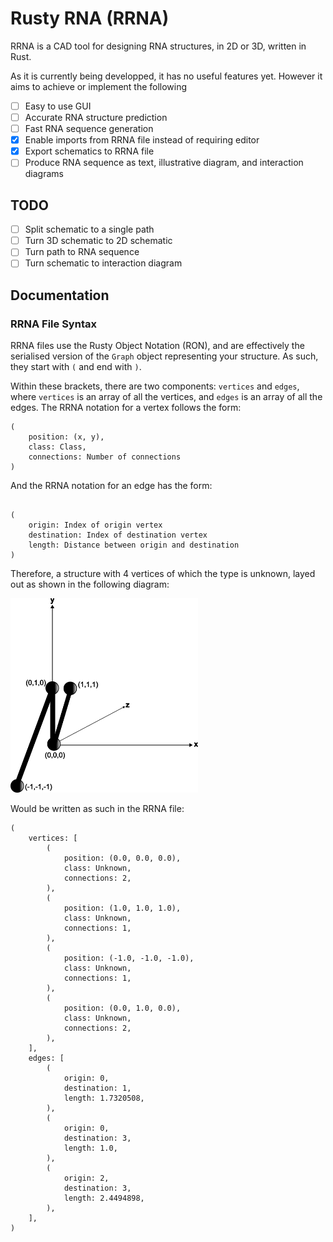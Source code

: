 # Rusty RNA (RRNA)

RRNA is a CAD tool for designing RNA structures, in 2D or 3D, written in Rust.

As it is currently being developped, it has no useful features yet. However it aims to achieve or implement the following

- [ ] Easy to use GUI
- [ ] Accurate RNA structure prediction
- [ ] Fast RNA sequence generation
- [x] Enable imports from RRNA file instead of requiring editor
- [x] Export schematics to RRNA file
- [ ] Produce RNA sequence as text, illustrative diagram, and interaction diagrams

## TODO
- [ ] Split schematic to a single path
- [ ] Turn 3D schematic to 2D schematic
- [ ] Turn path to RNA sequence
- [ ] Turn schematic to interaction diagram

## Documentation

### RRNA File Syntax

RRNA files use the Rusty Object Notation (RON), and are effectively the serialised version of the `Graph` object representing your structure. As such, they start with `(` and end with `)`.

Within these brackets, there are two components: `vertices` and `edges`, where `vertices` is an array of all the vertices, and `edges` is an array of all the edges. The RRNA notation for a vertex follows the form:
```
(
    position: (x, y),
    class: Class,
    connections: Number of connections
)
```
And the RRNA notation for an edge has the form:
```

(
    origin: Index of origin vertex
    destination: Index of destination vertex
    length: Distance between origin and destination
)
```

Therefore, a structure with 4 vertices of which the type is unknown, layed out as shown in the following diagram:

<img src="docs_images/sample_graph_diagram.png" alt="drawing" style="width: 300px; margin-left: auto; margin-right: auto;"/>

Would be written as such in the RRNA file:

```
(
    vertices: [
        (
            position: (0.0, 0.0, 0.0),
            class: Unknown,
            connections: 2,
        ),
        (
            position: (1.0, 1.0, 1.0),
            class: Unknown,
            connections: 1,
        ),
        (
            position: (-1.0, -1.0, -1.0),
            class: Unknown,
            connections: 1,
        ),
        (
            position: (0.0, 1.0, 0.0),
            class: Unknown,
            connections: 2,
        ),
    ],
    edges: [
        (
            origin: 0,
            destination: 1,
            length: 1.7320508,
        ),
        (
            origin: 0,
            destination: 3,
            length: 1.0,
        ),
        (
            origin: 2,
            destination: 3,
            length: 2.4494898,
        ),
    ],
)
```
